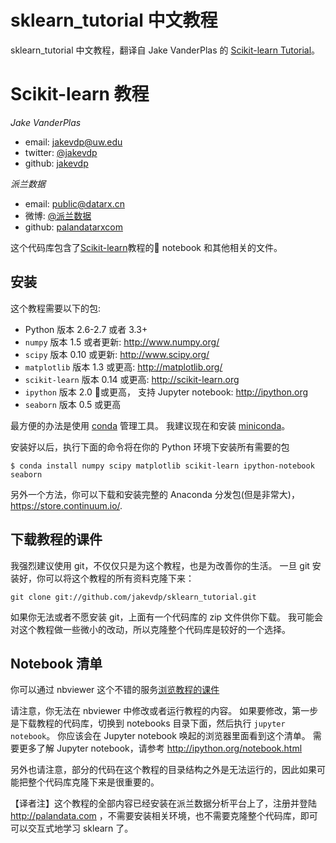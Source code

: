 # sklearn_tutorial 中文教程

sklearn_tutorial 中文教程，翻译自 Jake VanderPlas 的 [Scikit-learn Tutorial](https://github.com/jakevdp/sklearn_tutorial.git)。


# Scikit-learn 教程

*Jake VanderPlas*

- email: <jakevdp@uw.edu>
- twitter: [@jakevdp](https://twitter.com/jakevdp)
- github: [jakevdp](http://github.com/jakevdp)

*派兰数据*

- email: <public@datarx.cn>
- 微博: [@派兰数据](http://weibo.com/datarx)
- github: [palandatarxcom](http://github.com/palandatarxcom)


这个代码库包含了[Scikit-learn](http://scikit-learn.org)教程的 notebook 和其他相关的文件。


## 安装
这个教程需要以下的包:

- Python 版本 2.6-2.7 或者 3.3+
- `numpy` 版本 1.5 或者更新: http://www.numpy.org/
- `scipy` 版本 0.10 或更新: http://www.scipy.org/
- `matplotlib` 版本 1.3 或更高: http://matplotlib.org/
- `scikit-learn` 版本 0.14 或更高: http://scikit-learn.org
- `ipython` 版本 2.0 或更高， 支持 Jupyter notebook: http://ipython.org
- `seaborn` 版本 0.5 或更高

最方便的办法是使用 [conda](https://store.continuum.io/) 管理工具。 我建议现在和安装 [miniconda](http://conda.pydata.org/miniconda.html)。

安装好以后，执行下面的命令将在你的 Python 环境下安装所有需要的包

```
$ conda install numpy scipy matplotlib scikit-learn ipython-notebook seaborn
```

另外一个方法，你可以下载和安装完整的 Anaconda 分发包(但是非常大)， https://store.continuum.io/.


## 下载教程的课件

我强烈建议使用 git，不仅仅只是为这个教程，也是为改善你的生活。 一旦 git 安装好，你可以将这个教程的所有资料克隆下来：

    git clone git://github.com/jakevdp/sklearn_tutorial.git

如果你无法或者不愿安装 git，上面有一个代码库的 zip 文件供你下载。 我可能会对这个教程做一些微小的改动，所以克隆整个代码库是较好的一个选择。


## Notebook 清单
你可以通过 nbviewer 这个不错的服务[浏览教程的课件](http://nbviewer.ipython.org/github/palandatarxcom/sklearn_tutorial_cn/blob/master/notebooks/Index.ipynb)

请注意，你无法在 nbviewer 中修改或者运行教程的内容。 如果要修改，第一步是下载教程的代码库，切换到 notebooks 目录下面，然后执行 ``jupyter notebook``。 你应该会在 Jupyter notebook 唤起的浏览器里面看到这个清单。 需要更多了解 Jupyter notebook，请参考 http://ipython.org/notebook.html

另外也请注意，部分的代码在这个教程的目录结构之外是无法运行的，因此如果可能把整个代码库克隆下来是很重要的。

【译者注】这个教程的全部内容已经安装在派兰数据分析平台上了，注册并登陆 http://palandata.com ，不需要安装相关环境，也不需要克隆整个代码库，即可可以交互式地学习 sklearn 了。